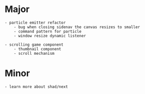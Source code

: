 # Major

    - particle emitter refactor
        - bug when closing sidenav the canvas resizes to smaller
        - command pattern for particle
        - window resize dynamic listener

    - scrolling game component
        - thumbnail component
        - scroll mechanism

# Minor

    - learn more about shad/next
